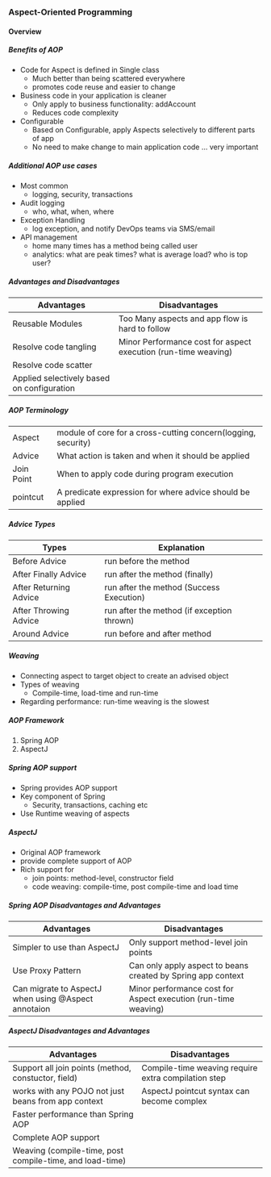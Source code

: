 ### Aspect-Oriented Programming

#### Overview
##### Benefits of AOP
  - Code for Aspect is defined in Single class
    - Much better than being scattered everywhere
    - promotes code reuse and easier to change
  - Business code in your application is cleaner
    - Only apply to business functionality: addAccount
    - Reduces code complexity
  - Configurable
    - Based on Configurable, apply Aspects selectively to different parts of app
    - No need to make change to main application code ... very important
##### Additional AOP use cases
  - Most common
    - logging, security, transactions
  - Audit logging
    - who, what, when, where
  - Exception Handling
    - log exception, and notify DevOps teams via SMS/email
  - API management
    - home many times has a method being called user
    - analytics: what are peak times? what is average load? who is top user?
##### Advantages and Disadvantages

|Advantages|Disadvantages|
|---|---|
|Reusable Modules|Too Many aspects and app flow is hard to follow|
|Resolve code tangling|Minor Performance cost for aspect execution (run-time weaving)|
|Resolve code scatter||
|Applied selectively based on configuration||

##### AOP Terminology

|||
|---|---|
|Aspect|module of core for a cross-cutting concern(logging, security)|
|Advice|What action is taken and when it should be applied|
|Join Point|When to apply code during program execution|
|pointcut|A predicate expression for where advice should be applied|

##### Advice Types

| Types                  | Explanation                                |
|------------------------|--------------------------------------------|
| Before Advice          | run before the method                      |
| After Finally Advice   | run after the method (finally)             |
| After Returning Advice | run after the method (Success Execution)   |
| After Throwing Advice  | run after the method (if exception thrown) |
| Around Advice          | run before and after method                |

##### Weaving

- Connecting aspect to target object to create an advised object
- Types of weaving
  - Compile-time, load-time and run-time
- Regarding performance: run-time weaving is the slowest

##### AOP Framework
1. Spring AOP
2. AspectJ

##### Spring AOP support
- Spring provides AOP support
- Key component of Spring
  - Security, transactions, caching etc
- Use Runtime weaving of aspects

##### AspectJ
- Original AOP framework
- provide complete support of AOP
- Rich support for 
  - join points: method-level, constructor field
  - code weaving: compile-time, post compile-time and load time

##### Spring AOP Disadvantages and Advantages

| Advantages                                          | Disadvantages                                                  |
|-----------------------------------------------------|----------------------------------------------------------------|
| Simpler to use than AspectJ                         | Only support method-level join points                          |
| Use Proxy Pattern                                   | Can only apply aspect to beans created by Spring app context   |
| Can migrate to AspectJ when using @Aspect annotaion | Minor performance cost for Aspect execution (run-time weaving) |

##### AspectJ Disadvantages and Advantages
| Advantages                                               | Disadvantages                                                  |
|----------------------------------------------------------|----------------------------------------------------------------|
| Support all join points (method, constuctor, field)      |Compile-time weaving require extra compilation step|
| works with any POJO not just beans from app context      |AspectJ pointcut syntax can become complex|
| Faster performance than Spring AOP                       ||
| Complete AOP support                                     ||
| Weaving (compile-time, post compile-time, and load-time) ||


